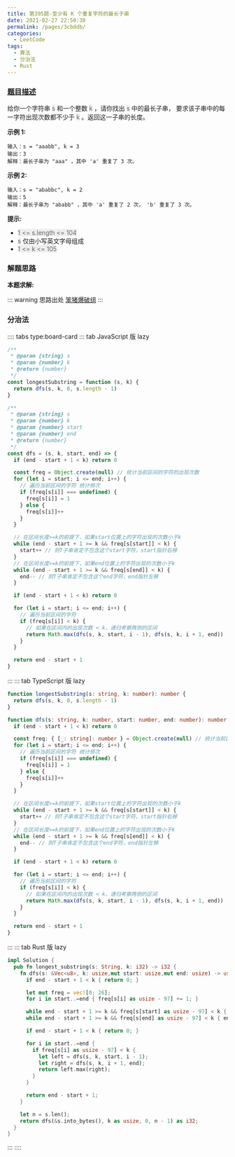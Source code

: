 ```yaml
---
title: 第395题-至少有 K 个重复字符的最长子串
date: 2021-02-27 22:50:38
permalink: /pages/3cbddb/
categories:
  - LeetCode
tags:
  - 算法
  - 分治法
  - Rust
---
```


### [题目描述](https://leetcode-cn.com/problems/longest-substring-with-at-least-k-repeating-characters/)

给你一个字符串 <span style="background: #eee; color: #666;">s</span> 和一个整数 <span style="background: #eee; color: #666;">k</span> ，请你找出 <span style="background: #eee; color: #666;">s</span> 中的最长子串， 要求该子串中的每一字符出现次数都不少于 <span style="background: #eee; color: #666;">k</span> 。返回这一子串的长度。

<!-- more -->

**示例 1:**

```
输入：s = "aaabb", k = 3
输出：3
解释：最长子串为 "aaa" ，其中 'a' 重复了 3 次。
```

**示例 2:**

```
输入：s = "ababbc", k = 2
输出：5
解释：最长子串为 "ababb" ，其中 'a' 重复了 2 次， 'b' 重复了 3 次。
```

**提示:**

- <span style="background: #eee; color: #666;">1 <= s.length <= 104</span>
- <span style="background: #eee; color: #666;">s</span> 仅由小写英文字母组成
- <span style="background: #eee; color: #666;">1 <= k <= 105</span>

### 解题思路

**本题求解:**

::: warning 思路出处
[笨猪爆破组](https://leetcode-cn.com/problems/longest-substring-with-at-least-k-repeating-characters/solution/shou-hua-tu-jie-tong-guo-fen-zhi-suo-xia-cnn1/)
:::

### 分治法

:::: tabs type:board-card
::: tab JavaScript 版 lazy

```JavaScript
/**
 * @param {string} s
 * @param {number} k
 * @return {number}
 */
const longestSubstring = function (s, k) {
  return dfs(s, k, 0, s.length - 1)
}

/**
 * @param {string} s
 * @param {number} k
 * @param {number} start
 * @param {number} end
 * @return {number}
 */
const dfs = (s, k, start, end) => {
  if (end - start + 1 < k) return 0

  const freq = Object.create(null) // 统计当前区间的字符的出现次数
  for (let i = start; i <= end; i++) {
    // 遍历当前区间的字符 统计频次
    if (freq[s[i]] === undefined) {
      freq[s[i]] = 1
    } else {
      freq[s[i]]++
    }
  }

  // 在区间长度>=k的前提下，如果start位置上的字符出现的次数小于k
  while (end - start + 1 >= k && freq[s[start]] < k) {
    start++ // 则T子串肯定不包含这个start字符，start指针右移
  }
  // 在区间长度>=k的前提下，如果end位置上的字符出现的次数小于k
  while (end - start + 1 >= k && freq[s[end]] < k) {
    end-- // 则T子串肯定不包含这个end字符，end指针左移
  }

  if (end - start + 1 < k) return 0

  for (let i = start; i <= end; i++) {
    // 遍历当前区间的字符
    if (freq[s[i]] < k) {
      // 如果在区间内的出现次数 < k，递归考察两侧的区间
      return Math.max(dfs(s, k, start, i - 1), dfs(s, k, i + 1, end))
    }
  }

  return end - start + 1
}
```

:::
::: tab TypeScript 版 lazy

```TypeScript
function longestSubstring(s: string, k: number): number {
  return dfs(s, k, 0, s.length - 1)
}

function dfs(s: string, k: number, start: number, end: number): number {
  if (end - start + 1 < k) return 0

  const freq: { [_: string]: number } = Object.create(null) // 统计当前区间的字符的出现次数
  for (let i = start; i <= end; i++) {
    // 遍历当前区间的字符 统计频次
    if (freq[s[i]] === undefined) {
      freq[s[i]] = 1
    } else {
      freq[s[i]]++
    }
  }

  // 在区间长度>=k的前提下，如果start位置上的字符出现的次数小于k
  while (end - start + 1 >= k && freq[s[start]] < k) {
    start++ // 则T子串肯定不包含这个start字符，start指针右移
  }
  // 在区间长度>=k的前提下，如果end位置上的字符出现的次数小于k
  while (end - start + 1 >= k && freq[s[end]] < k) {
    end-- // 则T子串肯定不包含这个end字符，end指针左移
  }

  if (end - start + 1 < k) return 0

  for (let i = start; i <= end; i++) {
    // 遍历当前区间的字符
    if (freq[s[i]] < k) {
      // 如果在区间内的出现次数 < k，递归考察两侧的区间
      return Math.max(dfs(s, k, start, i - 1), dfs(s, k, i + 1, end))
    }
  }

  return end - start + 1
}
```

:::
::: tab Rust 版 lazy

```Rust
impl Solution {
  pub fn longest_substring(s: String, k: i32) -> i32 {
    fn dfs(s: &Vec<u8>, k: usize,mut start: usize,mut end: usize) -> usize {
      if end - start + 1 < k { return 0; }

      let mut freq = vec![0; 26];
      for i in start..=end { freq[s[i] as usize - 97] += 1; }

      while end - start + 1 >= k && freq[s[start] as usize - 97] < k { start += 1; }
      while end - start + 1 >= k && freq[s[end] as usize - 97] < k { end -= 1; }

      if end - start + 1 < k { return 0; }

      for i in start..=end {
        if freq[s[i] as usize - 97] < k {
          let left = dfs(s, k, start, i - 1);
          let right = dfs(s, k, i + 1, end);
          return left.max(right);
        }
      }

      return end - start + 1;
    }

    let n = s.len();
    return dfs(&s.into_bytes(), k as usize, 0, n - 1) as i32;
  }
}
```

:::
::::

